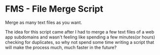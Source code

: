 # FMS - File Merge Script
Merge as many text files as you want.

The idea for this script came after I had to merge a few text files of a web app subdomains and wasn't feeling like spending a few minutes(or hours) checking for duplicates, so why not spend some time writing a script that will make the process much, much faster in the future? 

